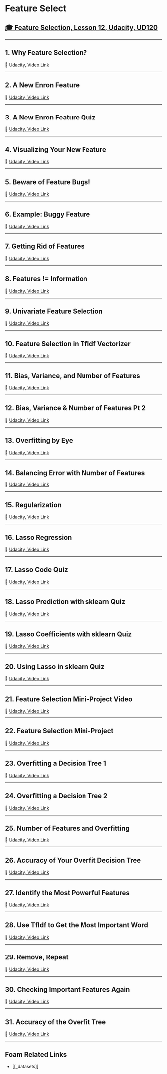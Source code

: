 # Feature Select

## [🎓 Feature Selection, Lesson 12, Udacity, UD120](https://classroom.udacity.com/courses/ud120/lessons/2948958577/concepts/30368385820923)

---

## **1. Why Feature Selection?**

🎥 [Udacity, Video Link]()

---

## **2. A New Enron Feature**

🎥 [Udacity, Video Link]()

---

## **3. A New Enron Feature Quiz**

🎥 [Udacity, Video Link]()

---

## **4. Visualizing Your New Feature**

🎥 [Udacity, Video Link]()

---

## **5. Beware of Feature Bugs!**

🎥 [Udacity, Video Link]()

---

## **6. Example: Buggy Feature**

🎥 [Udacity, Video Link]()

---

## **7. Getting Rid of Features**

🎥 [Udacity, Video Link]()

---

## **8. Features != Information**

🎥 [Udacity, Video Link]()

---

## **9. Univariate Feature Selection**

🎥 [Udacity, Video Link]()

---

## **10. Feature Selection in TfIdf Vectorizer**

🎥 [Udacity, Video Link]()

---

## **11. Bias, Variance, and Number of Features**

🎥 [Udacity, Video Link]()

---

## **12. Bias, Variance & Number of Features Pt 2**

🎥 [Udacity, Video Link]()

---

## **13. Overfitting by Eye**

🎥 [Udacity, Video Link]()

---

## **14. Balancing Error with Number of Features**

🎥 [Udacity, Video Link]()

---

## **15. Regularization**

🎥 [Udacity, Video Link]()

---

## **16. Lasso Regression**

🎥 [Udacity, Video Link]()

---

## **17. Lasso Code Quiz**

🎥 [Udacity, Video Link]()

---

## **18. Lasso Prediction with sklearn Quiz**

🎥 [Udacity, Video Link]()

---

## **19. Lasso Coefficients with sklearn Quiz**

🎥 [Udacity, Video Link]()

---

## **20. Using Lasso in sklearn Quiz**

🎥 [Udacity, Video Link]()

---

## **21. Feature Selection Mini-Project Video**

🎥 [Udacity, Video Link]()

---

## **22. Feature Selection Mini-Project**

🎥 [Udacity, Video Link]()

---

## **23. Overfitting a Decision Tree 1**

🎥 [Udacity, Video Link]()

---

## **24. Overfitting a Decision Tree 2**

🎥 [Udacity, Video Link]()

---

## **25. Number of Features and Overfitting**

🎥 [Udacity, Video Link]()

---

## **26. Accuracy of Your Overfit Decision Tree**

🎥 [Udacity, Video Link]()

---

## **27. Identify the Most Powerful Features**

🎥 [Udacity, Video Link]()

---

## **28. Use TfIdf to Get the Most Important Word**

🎥 [Udacity, Video Link]()

---

## **29. Remove, Repeat**

🎥 [Udacity, Video Link]()

---

## **30. Checking Important Features Again**

🎥 [Udacity, Video Link]()

---

## **31. Accuracy of the Overfit Tree**

🎥 [Udacity, Video Link]()

---

## Foam Related Links

- [[_datasets]]
